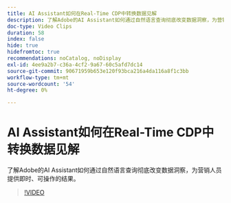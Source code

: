 ```yaml
---
title: AI Assistant如何在Real-Time CDP中转换数据见解
description: 了解Adobe的AI Assistant如何通过自然语言查询彻底改变数据洞察，为营销人员提供即时、可操作的结果。
doc-type: Video Clips
duration: 58
index: false
hide: true
hidefromtoc: true
recommendations: noCatalog, noDisplay
exl-id: 4ee9a2b7-c36a-4cf2-9a67-60c5afd7dc14
source-git-commit: 90671959b653e120f93bca216a4da116a8f1c3bb
workflow-type: tm+mt
source-wordcount: '54'
ht-degree: 0%

---
```


# AI Assistant如何在Real-Time CDP中转换数据见解

了解Adobe的AI Assistant如何通过自然语言查询彻底改变数据洞察，为营销人员提供即时、可操作的结果。

<!-- 62_S653_3442539_57_how-ai-assistant-transforms-data-insights-in-realtime-cdp -->
>[!VIDEO](https://video.tv.adobe.com/v/3459867/?learn=on&enablevpops=true&captions=chi_hans)
